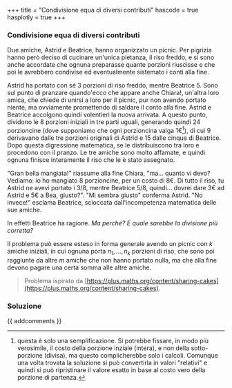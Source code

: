+++
title = "Condivisione equa di diversi contributi"
hascode = true
hasplotly = true
+++

### Condivisione equa di diversi contributi
Due amiche, Astrid e Beatrice, hanno organizzato un picnic. Per pigrizia hanno però deciso di cucinare un'unica pietanza, il riso freddo, e si sono anche accordate che ognuna preparasse quante porzioni riuscisse e che poi le avrebbero condivise ed eventualmente sistemato i conti alla fine. 

Astrid ha portato con sé 3 porzioni di riso freddo, mentre Beatrice 5. Sono sul punto di pranzare quando'ecco che appare anche Chiara!, un'altra loro amica, che chiede di unirsi a loro per il picnic, pur non avendo portato niente, ma ovviamente promettendo di saldare il conto alla fine. Astrid e Beatrice accolgono quindi volentieri la nuova arrivata. A questo punto, dividono le 8 porzioni iniziali in tre parti uguali, generando quindi 24 porzioncine (dove supponiamo che ogni porzioncina valga 1€[^1]), di cui 9 derivavano dalle tre porzioni originali di Astrid e 15 dalle cinque di Beatrice. Dopo questa digressione matematica, se le distribuiscono tra loro e procedono con il pranzo. Le tre amiche sono molto affamate, e quindi ognuna finisce interamente il riso che le è stato assegnato.

"Gran bella mangiata!" riassume alla fine Chiara, "ma... quanto vi devo? Vediamo: io ho mangiato 8 porzioncine, per un costo di 8€. Di tutto il riso, tu Astrid ne avevi portato i 3/8, mentre Beatrice 5/8, quindi... dovrei dare 3€ ad Astrid e 5€ a Bea, giusto?". "Mi sembra giusto" conferma Astrid. "No invece!" esclama Beatrice, scioccata dall'incompetenza matematica delle sue amiche.

In effetti Beatrice ha ragione. _Ma perché? E quale sarebbe la divisione più corretta?_ 

Il problema può essere esteso in forma generale avendo un picnic con $k$ amiche iniziali, in cui ognuna porta $n_1, \ldots, n_k$ porzioni di riso, che sono poi raggiunte da altre $m$ amiche che non hanno portato nulla, ma che alla fine devono pagare una certa somma alle altre amiche.

> Problema ispirato da [https://plus.maths.org/content/sharing-cakes](https://plus.maths.org/content/sharing-cakes).

[^1]: questa è solo una semplificazione. Si potrebbe fissare, in modo più verosimile, il costo della porzione inziale (intera), e non della sotto-porzione (divisa), ma questo complicherebbe solo i calcoli. Comunque una volta trovata la soluzione si può convertirla in valori "relativi" e quindi si può ripristinare il valore esatto in base al costo vero della porzione di partenza. 

### Soluzione


{{ addcomments }}